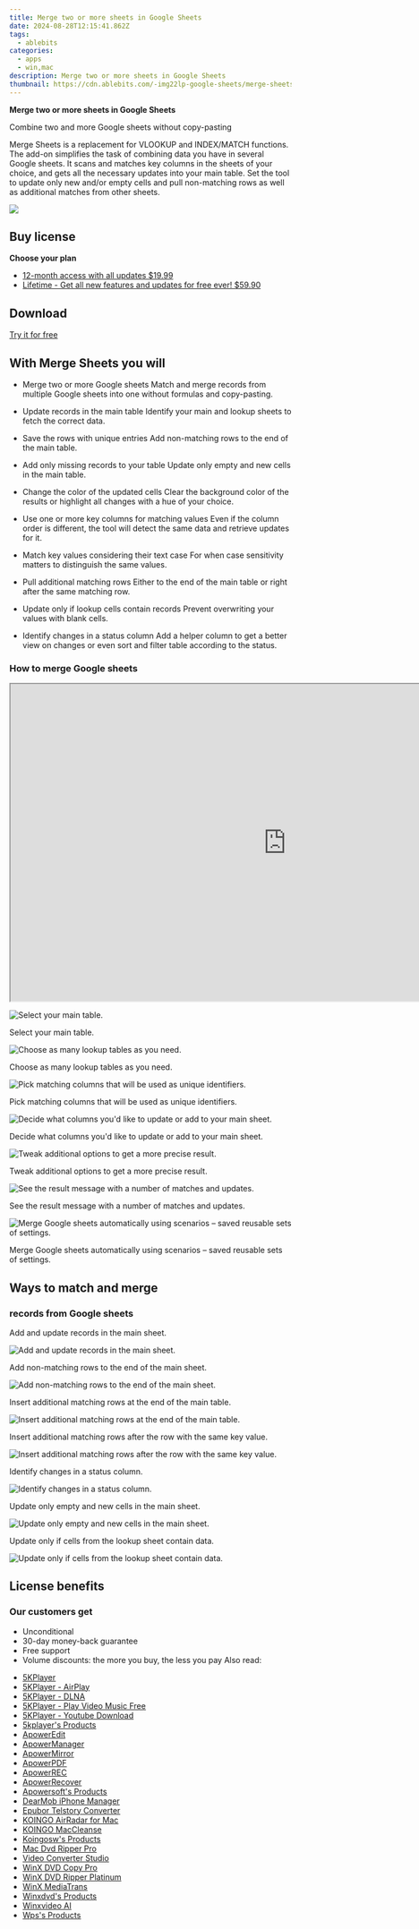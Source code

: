 ```yaml
---
title: Merge two or more sheets in Google Sheets
date: 2024-08-28T12:15:41.862Z
tags: 
  - ablebits
categories: 
  - apps
  - win,mac
description: Merge two or more sheets in Google Sheets
thumbnail: https://cdn.ablebits.com/-img22lp-google-sheets/merge-sheets/select-main-sheet.png
---
```


**Merge two or more sheets in Google Sheets**

Combine two and more Google sheets without copy-pasting

Merge Sheets is a replacement for VLOOKUP and INDEX/MATCH functions. The add-on simplifies the task of combining data you have in several Google sheets. It scans and matches key columns in the sheets of your choice, and gets all the necessary updates into your main table. Set the tool to update only new and/or empty cells and pull non-matching rows as well as additional matches from other sheets.

![](https://cdn.ablebits.com/-img22lp-google-sheets/merge-sheets/select-main-sheet.png)

## Buy license

**Choose your plan**

- [12-month access with all updates $19.99](https://secure.2checkout.com/order/checkout.php?PRODS=4720550&QTY=1&CART=1&AFFILIATE=108875&CARD=2&DESIGN_TYPE=2&SHORT_FORM=1&COUPON=TrSbExpr-MjAdns-01&CLEAN_CART=ALL&SRC=website)
- [Lifetime - Get all new features and updates for free ever! $59.90](https://secure.2checkout.com/order/checkout.php?PRODS=4729658&QTY=1&CART=1&AFFILIATE=108875&CARD=2&DESIGN_TYPE=2&SHORT_FORM=1&CLEAN_CART=ALL&SRC=website)

## Download

[Try it for free](https://workspace.google.com/marketplace/app/merge_sheets/850686067510)

## With Merge Sheets you will

-   Merge two or more Google sheets Match and merge records from multiple Google sheets into one without formulas and copy-pasting.
-   Update records in the main table Identify your main and lookup sheets to fetch the correct data.
-   Save the rows with unique entries Add non-matching rows to the end of the main table.
-   Add only missing records to your table Update only empty and new cells in the main table.
-   Change the color of the updated cells Clear the background color of the results or highlight all changes with a hue of your choice.

-   Use one or more key columns for matching values Even if the column order is different, the tool will detect the same data and retrieve updates for it.
-   Match key values considering their text case For when case sensitivity matters to distinguish the same values.
-   Pull additional matching rows Either to the end of the main table or right after the same matching row.
-   Update only if lookup cells contain records Prevent overwriting your values with blank cells.
-   Identify changes in a status column Add a helper column to get a better view on changes or even sort and filter table according to the status.

### How to merge Google sheets


<iframe loading="lazy" width="984" height="567" class="" src="https://www.youtube-nocookie.com/embed/V4DXNgqEdLc" allow="encrypted-media" allowfullscreen=""></iframe>

 ![Select your main table.](https://cdn.ablebits.com/-img22lp-google-sheets/merge-sheets/select-main-sheet.png)

Select your main table.

 ![Choose as many lookup tables as you need.](https://cdn.ablebits.com/-img22lp-google-sheets/merge-sheets/select-lookup-sheets.png)

Choose as many lookup tables as you need.

 ![Pick matching columns that will be used as unique identifiers.](https://cdn.ablebits.com/-img22lp-google-sheets/merge-sheets/choose-key-columns.png)

Pick matching columns that will be used as unique identifiers.

 ![Decide what columns you'd like to update or add to your main sheet.](https://cdn.ablebits.com/-img22lp-google-sheets/merge-sheets/update-add-columns.png)

Decide what columns you'd like to update or add to your main sheet.

 ![Tweak additional options to get a more precise result.](https://cdn.ablebits.com/-img22lp-google-sheets/merge-sheets/merge-sheets-extra-options.png)

Tweak additional options to get a more precise result.

 ![See the result message with a number of matches and updates.](https://cdn.ablebits.com/-img22lp-google-sheets/merge-sheets/result-message.png)

See the result message with a number of matches and updates.

 ![Merge Google sheets automatically using scenarios – saved reusable sets of settings.](https://cdn.ablebits.com/-img22lp-google-sheets/merge-sheets/merge-sheets-automatically.png)

Merge Google sheets automatically using scenarios – saved reusable sets of settings.


## Ways to match and merge

### records from Google sheets

Add and update records in the main sheet.

 ![Add and update records in the main sheet.](https://cdn.ablebits.com/-img22lp-google-sheets/merge-sheets/scheme-add-update-data.png)

Add non-matching rows to the end of the main sheet.

 ![Add non-matching rows to the end of the main sheet.](https://cdn.ablebits.com/-img22lp-google-sheets/merge-sheets/scheme-add-nonmatching-rows.png)

Insert additional matching rows at the end of the main table.

 ![Insert additional matching rows at the end of the main table.](https://cdn.ablebits.com/-img22lp-google-sheets/merge-sheets/scheme-extra-matches-at-the-end.png)

Insert additional matching rows after the row with the same key value.

 ![Insert additional matching rows after the row with the same key value.](https://cdn.ablebits.com/-img22lp-google-sheets/merge-sheets/scheme-extra-matches-after-same-value.png)

Identify changes in a status column.

 ![Identify changes in a status column.](https://cdn.ablebits.com/-img22lp-google-sheets/merge-sheets/scheme-status-column.png)

Update only empty and new cells in the main sheet.

 ![Update only empty and new cells in the main sheet.](https://cdn.ablebits.com/-img22lp-google-sheets/merge-sheets/scheme-update-blanks.png)

Update only if cells from the lookup sheet contain data.

 ![Update only if cells from the lookup sheet contain data.](https://cdn.ablebits.com/-img22lp-google-sheets/merge-sheets/scheme-update-contains-data.png)
 
## License benefits

### Our customers get

- Unconditional
- 30-day money-back guarantee
- Free support
- Volume discounts: the more you buy, the less you pay 
<span class="atpl-alsoreadstyle">Also read:</span>
<div><ul>
<li><a href="https://tools.techidaily.com/5kplayer/5k-player/"><u>5KPlayer</u></a></li>
<li><a href="https://tools.techidaily.com/5kplayer/airplay/"><u>5KPlayer - AirPlay</u></a></li>
<li><a href="https://tools.techidaily.com/5kplayer/dlna/"><u>5KPlayer - DLNA</u></a></li>
<li><a href="https://tools.techidaily.com/5kplayer/video-music-player/"><u>5KPlayer - Play Video Music Free</u></a></li>
<li><a href="https://tools.techidaily.com/5kplayer/youtube-download/"><u>5KPlayer - Youtube Download</u></a></li>
<li><a href="https://tools.techidaily.com/5kplayer/products/"><u>5kplayer's Products</u></a></li>
<li><a href="https://tools.techidaily.com/apowersoft/video-editor/"><u>ApowerEdit</u></a></li>
<li><a href="https://tools.techidaily.com/apowersoft/phone-manager/"><u>ApowerManager</u></a></li>
<li><a href="https://tools.techidaily.com/apowersoft/phone-mirror/"><u>ApowerMirror</u></a></li>
<li><a href="https://tools.techidaily.com/apowersoft/apower-pdf/"><u>ApowerPDF</u></a></li>
<li><a href="https://tools.techidaily.com/apowersoft/record-all-screen/"><u>ApowerREC</u></a></li>
<li><a href="https://tools.techidaily.com/apowersoft/data-recovery/"><u>ApowerRecover</u></a></li>
<li><a href="https://tools.techidaily.com/apowersoft/products/"><u>Apowersoft's Products</u></a></li>
<li><a href="https://tools.techidaily.com/5kplayer/iphone-manager/"><u>DearMob iPhone Manager</u></a></li>
<li><a href="https://tools.techidaily.com/epubor/telstory-converter/"><u>Epubor Telstory Converter</u></a></li>
<li><a href="https://tools.techidaily.com/koingosw/airradar/"><u>KOINGO AirRadar for Mac</u></a></li>
<li><a href="https://tools.techidaily.com/koingosw/maccleanse/"><u>KOINGO MacCleanse</u></a></li>
<li><a href="https://tools.techidaily.com/koingosw/products/"><u>Koingosw's Products</u></a></li>
<li><a href="https://tools.techidaily.com/macdvdripperpro/products/"><u>Mac Dvd Ripper Pro </u></a></li>
<li><a href="https://tools.techidaily.com/apowersoft/video-converter-studio/"><u>Video Converter Studio</u></a></li>
<li><a href="https://tools.techidaily.com/winxdvd/dvd-copy-pro/"><u>WinX DVD Copy Pro</u></a></li>
<li><a href="https://tools.techidaily.com/winxdvd/dvd-ripper-platinum/"><u>WinX DVD Ripper Platinum</u></a></li>
<li><a href="https://tools.techidaily.com/winxdvd/mediatrans/"><u>WinX MediaTrans</u></a></li>
<li><a href="https://tools.techidaily.com/winxdvd/products/"><u>Winxdvd's Products</u></a></li>
<li><a href="https://tools.techidaily.com/winxdvd/winxvideo-ai/"><u>Winxvideo AI</u></a></li>
<li><a href="https://tools.techidaily.com/wps/products/"><u>Wps's Products</u></a></li>
</ul></div>

<ins class="adsbygoogle"
      style="display:block"
      data-ad-client="ca-pub-7571918770474297"
      data-ad-slot="8358498916"
      data-ad-format="auto"
      data-full-width-responsive="true"></ins>